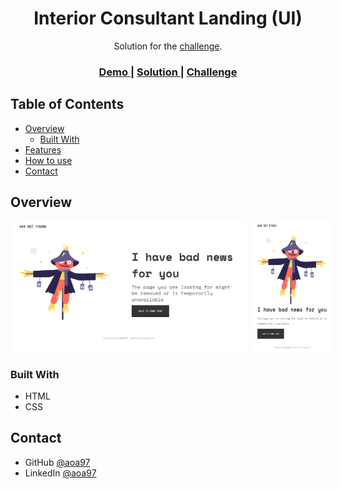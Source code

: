 <h1 align="center">Interior Consultant Landing (UI)</h1>

<div align="center">
   Solution for the <a href="https://devchallenges.io/challenges/wBunSb7FPrIepJZAg0sY" target="_blank">challenge</a>.
</div>

<div align="center">
  <h3>
    <a href="https://aoa97.github.io/404-page-1/">
      Demo
    </a>
    <span> | </span>
    <a href="https://devchallenges.io/solutions/nQKYl7DJhWchXEIrcQ00">
      Solution
    </a>
    <span> | </span>
    <a href="https://devchallenges.io/challenges/wBunSb7FPrIepJZAg0sY">
      Challenge
    </a>
  </h3>
</div>

<!-- TABLE OF CONTENTS -->

## Table of Contents

- [Overview](#overview)
  - [Built With](#built-with)
- [Features](#features)
- [How to use](#how-to-use)
- [Contact](#contact)

<!-- OVERVIEW -->

## Overview

<div style="display: flex; justify-contant: space-between; column-gap: 10px; margin-bottom: 10px">
  <img width="" src="./screen1.png" alt="screenshot" style="width: 75%">
  <img src="./screen2.png" alt="screenshot" style="width: 25%">
</div>

### Built With

<!-- This section should list any major frameworks that you built your project using. Here are a few examples.-->

- HTML
- CSS

## Contact

- GitHub [@aoa97](https://github.com/aoa97)
- LinkedIn [@aoa97](https://www.linkedin.com/in/engahmedusama/)
